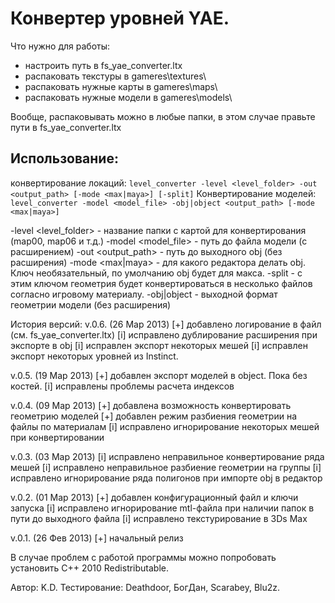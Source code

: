 # Конвертер уровней YAE.
Что нужно для работы:
* настроить путь в fs_yae_converter.ltx
* распаковать текстуры в gameres\textures\
* распаковать нужные карты в gameres\maps\
* распаковать нужные модели в gameres\models\

Вообще, распаковывать можно в любые папки, в этом случае правьте пути в fs_yae_converter.ltx

## Использование: 
конвертирование локаций:	`level_converter -level <level_folder> -out <output_path> [-mode <max|maya>] [-split]`
Конвертирование моделей:	`level_converter -model <model_file> -obj|object <output_path> [-mode <max|maya>]`

-level <level_folder> - название папки с картой для конвертирования (map00, map06 и т.д.)
-model <model_file> - путь до файла модели (с расширением)
-out <output_path> - путь до выходного obj (без расширения)
-mode <max|maya> - для какого редактора делать obj. Ключ необязательный, по умолчанию obj будет для макса.
-split - с этим ключом геометрия будет конвертироваться в несколько файлов согласно игровому материалу.
-obj|object - выходной формат геометрии модели (без расширения)

История версий:
v.0.6. (26 Мар 2013)
	[+] добавлено логирование в файл (см. fs_yae_converter.ltx)
	[i] исправлено дублирование расширения при экспорте в obj
	[i] исправлен экспорт некоторых мешей
	[i] исправлен экспорт некоторых уровней из Instinct.

v.0.5. (19 Мар 2013)
	[+] добавлен экспорт моделей в object. Пока без костей.
	[i] исправлены проблемы расчета индексов

v.0.4. (09 Мар 2013)
	[+] добавлена возможность конвертировать геометрию моделей
	[+] добавлен режим разбиения геометрии на файлы по материалам
	[i] исправлено игнорирование некоторых мешей при конвертировании

v.0.3. (03 Мар 2013)
	[i] исправлено неправильное конвертирование ряда мешей
	[i] исправлено неправильное разбиение геометрии на группы
	[i] исправлено игнорирование ряда полигонов при импорте obj в редактор

v.0.2. (01 Мар 2013)
	[+] добавлен конфигурационный файл и ключи запуска
	[i] исправлено игнорирование mtl-файла при наличии папок в пути до выходного файла
	[i] исправлено текстурирование в 3Ds Max

v.0.1. (26 Фев 2013)
	[+] начальный релиз

В случае проблем с работой программы можно попробовать установить C++ 2010 Redistributable.

Автор: K.D.
Тестирование: Deathdoor, БогДан, Scarabey, Blu2z.